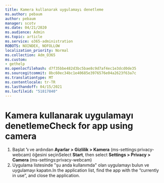 ```yaml
---
title: Kamera kullanarak uygulamayı denetleme
ms.author: pebaum
author: pebaum
manager: scotv
ms.date: 04/21/2020
ms.audience: Admin
ms.topic: article
ms.service: o365-administration
ROBOTS: NOINDEX, NOFOLLOW
localization_priority: Normal
ms.collection: Adm_O365
ms.custom:
- gethelp
ms.openlocfilehash: d7f35bbe482d3bc5bae8c9d7af4ec1e3dcd0de35
ms.sourcegitcommit: 8bc60ec34bc1e40685e3976576e04a2623f63a7c
ms.translationtype: MT
ms.contentlocale: tr-TR
ms.lasthandoff: 04/15/2021
ms.locfileid: "51817840"
---
```

# <a name="check-for-app-using-camera"></a><span data-ttu-id="a0117-102">Kamera kullanarak uygulamayı denetleme</span><span class="sxs-lookup"><span data-stu-id="a0117-102">Check for app using camera</span></span>

1. <span data-ttu-id="a0117-103">Başlat **'ı** ve ardından **Ayarlar > Gizlilik > Kamera** (ms-settings:privacy-webcam) öğesini seçin</span><span class="sxs-lookup"><span data-stu-id="a0117-103">Select **Start**, then select **Settings > Privacy > Camera** (ms-settings:privacy-webcam)</span></span>
2. <span data-ttu-id="a0117-104">Uygulama listesinde "şu anda kullanımda" olan uygulamayı bulun ve uygulamayı kapatın.</span><span class="sxs-lookup"><span data-stu-id="a0117-104">In the application list, find the app with the “currently in use”, and close the application.</span></span>

